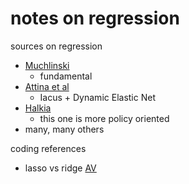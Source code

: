 # notes on regression

sources on regression
- [Muchlinski](https://www.jstor.org/stable/24573207)
  - fundamental
- [Attina et al](https://www.researchgate.net/publication/362556270_Forecasting_Change_in_Conflict_Fatalities_with_Dynamic_Elastic_Net)
  - Iacus + Dynamic Elastic Net
- [Halkia](https://www.sciencedirect.com/science/article/pii/S2590061720300065)
  - this one is more policy oriented
- many, many others



coding references
- lasso vs ridge [AV](https://www.analyticsvidhya.com/blog/2016/01/ridge-lasso-regression-python-complete-tutorial/)
